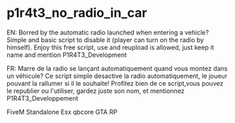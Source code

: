 # p1r4t3_no_radio_in_car
EN:
Borred by the automatic radio launched when entering a vehicle? Simple and basic script to disable it (player can turn on the radio by himself). 
Enjoy this free script, use and reupload is allowed, just keep it name and mention P1R4T3_Development

FR:
Marre de la radio se lançant automatiquement quand vous montez dans un véhicule? Ce script simple desactive la radio automatiquement, le joueur pouvant la rallumer si il le souhaite!
Profitez bien de ce script,vous pouvez le republier ou l'utiliser, gardez juste son nom, et mentionnez P1R4T3_Developpement


FiveM
Standalone
Esx
qbcore
GTA
RP
